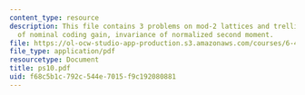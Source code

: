 ```yaml
---
content_type: resource
description: This file contains 3 problems on mod-2 lattices and trellis codes, invariance
  of nominal coding gain, invariance of normalized second moment.
file: https://ol-ocw-studio-app-production.s3.amazonaws.com/courses/6-451-principles-of-digital-communication-ii-spring-2005/f68c5b1c792c544e7015f9c192080881_ps10.pdf
file_type: application/pdf
resourcetype: Document
title: ps10.pdf
uid: f68c5b1c-792c-544e-7015-f9c192080881
---
```

